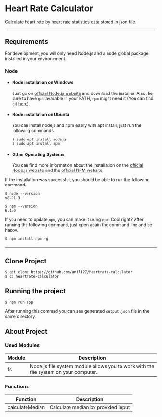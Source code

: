 # Heart Rate Calculator

Calculate heart rate by heart rate statistics data stored in json file.

---
## Requirements

For development, you will only need Node.js and a node global package  installed in your environement.

### Node
- #### Node installation on Windows

  Just go on [official Node.js website](https://nodejs.org/) and download the installer.
Also, be sure to have `git` available in your PATH, `npm` might need it (You can find git [here](https://git-scm.com/)).

- #### Node installation on Ubuntu

  You can install nodejs and npm easily with apt install, just run the following commands.

      $ sudo apt install nodejs
      $ sudo apt install npm

- #### Other Operating Systems
  You can find more information about the installation on the [official Node.js website](https://nodejs.org/) and the [official NPM website](https://npmjs.org/).

If the installation was successful, you should be able to run the following command.

    $ node --version
    v8.11.3

    $ npm --version
    6.1.0

If you need to update `npm`, you can make it using `npm`! Cool right? After running the following command, just open again the command line and be happy.

    $ npm install npm -g

###
---

## Clone Project

    $ git clone https://github.com/anil127/heartrate-calculator
    $ cd heartrate-calculator

## Running the project

    $ npm run app
After running this commad you can see generated `output.json` file in the same directory.

## About Project

### Used Modules

| Module | Description |
| --- | --- |
| fs | Node.js file system module allows you to work with the file system on your computer. |

### Functions

| Function | Description |
| --- | --- |
| calculateMedian | Calculate median by provided input |